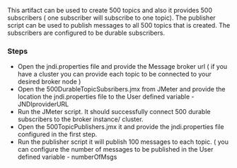 This artifact can be used to create 500 topics and also it provides 500 subscribers ( one subscriber will subscribe to one topic). The publisher script can be used to publish messages to all 500 topics that is created. The subscribers are configured to be durable subscribers.

### Steps

- Open the jndi.properties file and provide the Message broker url ( if you have a cluster you can provide each topic to be connected to your desired broker node )
- Open the 500DurableTopicSubsribers.jmx from JMeter and provide the location the jndi.properties file to the User defined variable - JNDIproviderURL
- Run the JMeter script. It should successfully connect 500 durable subscribers to the broker instance/ cluster.
- Open the 500TopicPublishers.jmx it and provide the jndi.properties file configured in the first step.
- Run the publisher script it will publish 100 messages to each topic. ( you can configure the number of messages to be published in the User defined variable - numberOfMsgs 
